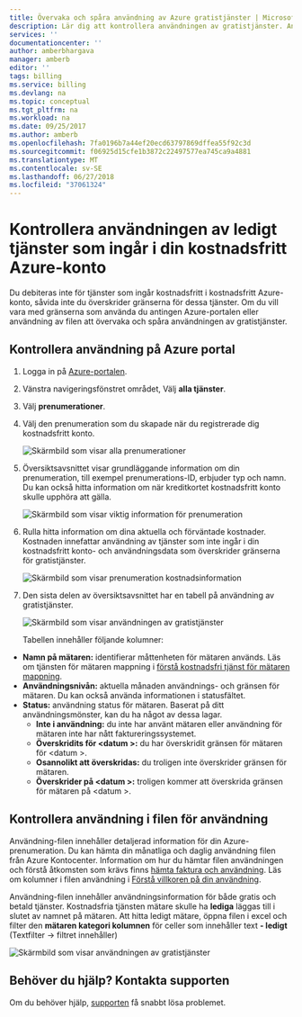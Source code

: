```yaml
---
title: Övervaka och spåra användning av Azure gratistjänster | Microsoft Docs
description: Lär dig att kontrollera användningen av gratistjänster. Använda Azure portal och användning csv.
services: ''
documentationcenter: ''
author: amberbhargava
manager: amberb
editor: ''
tags: billing
ms.service: billing
ms.devlang: na
ms.topic: conceptual
ms.tgt_pltfrm: na
ms.workload: na
ms.date: 09/25/2017
ms.author: amberb
ms.openlocfilehash: 7fa0196b7a44ef20ecd63797869dffea55f92c3d
ms.sourcegitcommit: f06925d15cfe1b3872c22497577ea745ca9a4881
ms.translationtype: MT
ms.contentlocale: sv-SE
ms.lasthandoff: 06/27/2018
ms.locfileid: "37061324"
---
```

# <a name="check-usage-of-free-services-included-with-your-azure-free-account"></a>Kontrollera användningen av ledigt tjänster som ingår i din kostnadsfritt Azure-konto 

Du debiteras inte för tjänster som ingår kostnadsfritt i kostnadsfritt Azure-konto, såvida inte du överskrider gränserna för dessa tjänster. Om du vill vara med gränserna som använda du antingen Azure-portalen eller användning av filen att övervaka och spåra användningen av gratistjänster. 

## <a name="check-usage-on-the-azure-portal"></a>Kontrollera användning på Azure portal

1.  Logga in på [Azure-portalen]( http://portal.azure.com).

2.  Vänstra navigeringsfönstret området, Välj **alla tjänster**.

3.  Välj **prenumerationer**.

4.  Välj den prenumeration som du skapade när du registrerade dig kostnadsfritt konto.

    ![Skärmbild som visar alla prenumerationer](./media/billing-check-usage-of-free-services/select-free-account-subscription.png)

5.  Översiktsavsnittet visar grundläggande information om din prenumeration, till exempel prenumerations-ID, erbjuder typ och namn. Du kan också hitta information om när kreditkortet kostnadsfritt konto skulle upphöra att gälla.

    ![Skärmbild som visar viktig information för prenumeration](./media/billing-check-usage-of-free-services/subscription-essential-information.png)

6.  Rulla hitta information om dina aktuella och förväntade kostnader. Kostnaden innefattar användning av tjänster som inte ingår i din kostnadsfritt konto- och användningsdata som överskrider gränserna för gratistjänster. 

    ![Skärmbild som visar prenumeration kostnadsinformation](./media/billing-check-usage-of-free-services/subscription-cost-information.png)

7.  Den sista delen av översiktsavsnittet har en tabell på användning av gratistjänster. 

    ![Skärmbild som visar användningen av gratistjänster](./media/billing-check-usage-of-free-services/subscription-usage-free-services.png)

    Tabellen innehåller följande kolumner:

* **Namn på mätaren:** identifierar måttenheten för mätaren används. Läs om tjänsten för mätaren mappning i [förstå kostnadsfri tjänst för mätaren mappning](billing-understand-free-service-meter-mapping.md). 
* **Användningsnivån:** aktuella månaden användnings- och gränsen för mätaren. Du kan också använda informationen i statusfältet.
* **Status:** användning status för mätaren. Baserat på ditt användningsmönster, kan du ha något av dessa lagar.
  * **Inte i användning:** du inte har använt mätaren eller användning för mätaren inte har nått faktureringssystemet.
  * **Överskridits för \<datum >:** du har överskridit gränsen för mätaren för \<datum >.
  * **Osannolikt att överskridas:** du troligen inte överskrider gränsen för mätaren.
  * **Överskrider på \<datum >:** troligen kommer att överskrida gränsen för mätaren på \<datum >.


## <a name="check-usage-through-the-usage-file"></a>Kontrollera användning i filen för användning

Användning-filen innehåller detaljerad information för din Azure-prenumeration. Du kan hämta din månatliga och daglig användning filen från Azure Kontocenter. Information om hur du hämtar filen användningen och förstå åtkomsten som krävs finns [hämta faktura och användning](billing-download-azure-invoice-daily-usage-date.md). Läs om kolumner i filen användning i [Förstå villkoren på din användning](billing-understand-your-usage.md). 

Användning-filen innehåller användningsinformation för både gratis och betald tjänster. Kostnadsfria tjänsten mätare skulle ha **lediga** läggas till i slutet av namnet på mätaren. Att hitta ledigt mätare, öppna filen i excel och filter den **mätaren kategori kolumnen** för celler som innehåller text **- ledigt** (Textfilter &rarr; filtret innehåller) &nbsp;

![Skärmbild som visar användningen av gratistjänster](./media/billing-check-usage-of-free-services/free-services-usage-csv.png)


## <a name="need-help-contact-support"></a>Behöver du hjälp? Kontakta supporten

Om du behöver hjälp, [supporten](https://portal.azure.com/?#blade/Microsoft_Azure_Support/HelpAndSupportBlade) få snabbt lösa problemet.
